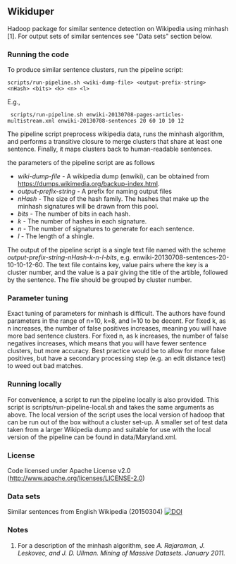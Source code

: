 ## Wikiduper ##

Hadoop package for similar sentence detection on Wikipedia using minhash [1]. For output sets of similar sentences see "Data sets" section below.

### Running the code ###

To produce similar sentence clusters, run the pipeline script:

    scripts/run-pipeline.sh <wiki-dump-file> <output-prefix-string> <nHash> <bits> <k> <n> <l>

E.g.,

     scripts/run-pipeline.sh enwiki-20130708-pages-articles-multistream.xml enwiki-20130708-sentences 20 60 10 10 12


The pipeline script preprocess wikipedia data, runs the minhash algorithm, and performs a transitive closure to merge clusters that share at least one sentence. Finally, it maps clusters back to human-readable sentences.

the parameters of the pipeline script are as follows
* *wiki-dump-file* - A wikipedia dump (enwiki), can be obtained from https://dumps.wikimedia.org/backup-index.html.
* *output-prefix-string* - A prefix for naming output files
* *nHash* - The size of the hash family. The hashes that make up the minhash signatures will be drawn from this pool.
* *bits* - The number of bits in each hash.
* *k* - The number of hashes in each signature.
* *n* - The number of signatures to generate for each sentence.
* *l* - The length of a shingle.

The output of the pipeline script is a single text file named with the scheme  *output-prefix-string-nHash-k-n-l-bits*, e.g. enwiki-20130708-sentences-20-10-10-12-60. The text file contains key, value pairs where the key is a cluster number, and the value is a pair giving the title of the artible, followed by the sentence. The file should be grouped by cluster number.

### Parameter tuning ###

Exact tuning of parameters for minhash is difficult. The authors have found parameters in the range of n=10, k=8, and l=10 to be decent. For fixed k, as n increases, the number of false positives increases, meaning you will have more bad sentence clusters. For fixed n, as k increases, the number of false negatives increases, which means that you will have fewer sentence clusters, but more accuracy. Best practice would be to allow for more false positives, but have a secondary processing step (e.g. an edit distance test) to weed out bad matches.

### Running locally ###

For convenience, a script to run the pipeline locally is also provided. This script is scripts/run-pipeline-local.sh and takes the same arguments as above. The local version of the script uses the local version of hadoop that can be run out of the box without a cluster set-up. A smaller set of test data taken from a larger Wikipedia dump and suitable for use with the local version of the pipeline  can be found in data/Maryland.xml.

### License ###

Code licensed under Apache License v2.0 (http://www.apache.org/licenses/LICENSE-2.0)

### Data sets ###

Similar sentences from English Wikipedia (20150304) [![DOI](https://zenodo.org/badge/doi/10.5281/zenodo.19720.svg)](http://dx.doi.org/10.5281/zenodo.19720)


### Notes ###

1) For a description of the minhash algorithm, see *A. Rajaraman, J. Leskovec, and J. D. Ullman. Mining of Massive Datasets. January 2011.*


